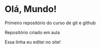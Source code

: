 # Olá,  Mundo!
 Primeiro repositório do curso de git e github

Repositório criado em aula 

Essa linha eu editei no site!
